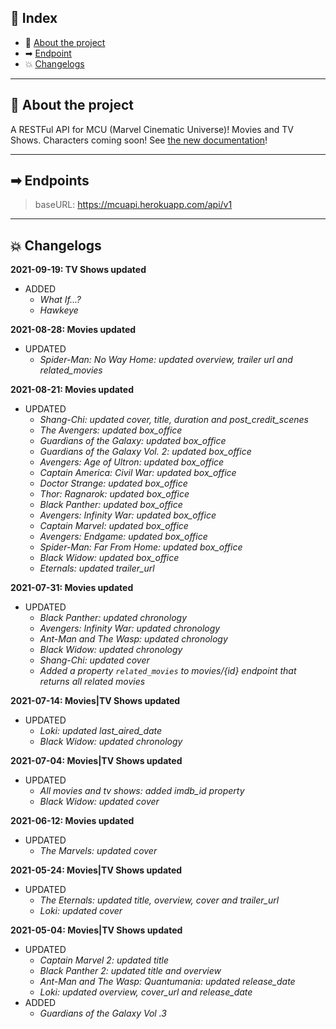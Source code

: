 ## 📖 Index
 - 📑 [About the project](#about-the-project)
 - ➡ [Endpoint](#endpoint)
 - 💥 [Changelogs](#changelogs)

___

## 📑 About the project <a name="about-the-project"></a>

A RESTFul API for MCU (Marvel Cinematic Universe)! Movies and TV Shows. Characters coming soon! See [the new documentation](https://mcuapi.herokuapp.com/docs)!
___

## ➡ Endpoints <a name="endpoint"></a>

> baseURL: https://mcuapi.herokuapp.com/api/v1

___

## 💥 Changelogs <a name="changelogs"></a>

**2021-09-19: TV Shows updated**

  - ADDED
    - *What If...?*
    - *Hawkeye*

**2021-08-28: Movies updated**

  - UPDATED
    - *Spider-Man: No Way Home: updated overview, trailer url and related_movies*

**2021-08-21: Movies updated**

  - UPDATED
    - *Shang-Chi: updated cover, title, duration and post_credit_scenes*
    - *The Avengers: updated box_office*
    - *Guardians of the Galaxy: updated box_office*
    - *Guardians of the Galaxy Vol. 2: updated box_office*
    - *Avengers: Age of Ultron: updated box_office*
    - *Captain America: Civil War: updated box_office*
    - *Doctor Strange: updated box_office*
    - *Thor: Ragnarok: updated box_office*
    - *Black Panther: updated box_office*
    - *Avengers: Infinity War: updated box_office*
    - *Captain Marvel: updated box_office*
    - *Avengers: Endgame: updated box_office*
    - *Spider-Man: Far From Home: updated box_office*
    - *Black Widow: updated box_office*
    - *Eternals: updated trailer_url*

**2021-07-31: Movies updated**

  - UPDATED
    - *Black Panther: updated chronology*
    - *Avengers: Infinity War: updated chronology*
    - *Ant-Man and The Wasp: updated chronology*
    - *Black Widow: updated chronology*
    - *Shang-Chi: updated cover*
    - *Added a property `related_movies` to movies/{id} endpoint that returns all related movies*

**2021-07-14: Movies|TV Shows updated**

  - UPDATED
    - *Loki: updated last_aired_date*
    - *Black Widow: updated chronology*

**2021-07-04: Movies|TV Shows updated**

  - UPDATED
    - *All movies and tv shows: added imdb_id property*
    - *Black Widow: updated cover*

**2021-06-12: Movies updated**

  - UPDATED
    - *The Marvels: updated cover*

**2021-05-24: Movies|TV Shows updated**

  - UPDATED
    - *The Eternals: updated title, overview, cover and trailer_url*
    - *Loki: updated cover*

**2021-05-04: Movies|TV Shows updated**

  - UPDATED
    - *Captain Marvel 2: updated title*
    - *Black Panther 2: updated title and overview*
    - *Ant-Man and The Wasp: Quantumania: updated release_date*
    - *Loki: updated overview, cover_url and release_date*
  - ADDED
    - *Guardians of the Galaxy Vol .3*
